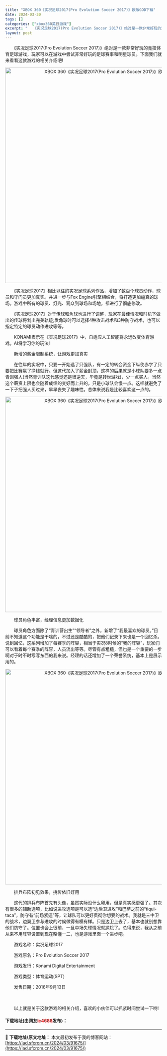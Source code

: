 ```yaml
---
title: "XBOX 360《实况足球2017(Pro Evolution Soccer 2017)》欧版GOD下载"
date: 2024-03-30
tags: []
categories: ["xbox360英日游戏"]
excerpt: "　　《实况足球2017(Pro Evolution Soccer 2017)》绝对是一款非常好玩的竞技体育足球游戏，玩家可以在游戏中尝试非常好玩的足球赛事和明星球员。下面我们就来看看这款游戏的相关介绍吧! 　　《实况足球2017》相比以往的实况足球系列作品，增加了数百个球员动作，球员和守门员更加真实&hellip;"
layout: post
---
```


 <p>　　《实况足球2017(Pro Evolution Soccer 2017)》绝对是一款非常好玩的竞技体育足球游戏，玩家可以在游戏中尝试非常好玩的足球赛事和明星球员。下面我们就来看看这款游戏的相关介绍吧!</p> <p align="center"><img align="" border="0" src="https://lad.sfcrom.cn/wp-content/uploads/2024/03/20240330_6607daca2efd4.webp" width="690" alt="XBOX 360《实况足球2017(Pro Evolution Soccer 2017)》欧版GOD下载" /></p> <p>　　《实况足球2017》相比以往的实况足球系列作品，增加了数百个球员动作，球员和守门员更加真实。并进一步与Fox Engine引擎相结合，将打造更加逼真的球场。游戏中所有的球员、灯光、观众到球场和场地，都进行了彻底修改。</p> <p>　　《实况足球2017》对于传球和角球也进行了调整，玩家在最佳情况和时机下做出的传球将划出完美轨迹;发角球时可以选择4种攻击战术和3种防守战术，也可以指定特定的球员动作进攻等等。</p> <p>　　KONAMI表示在《实况足球2017》中，自适应人工智能将永远改变体育游戏。AI将学习你的玩法!</p> <p>　　新增的薪金限制系统，让游戏更加真实</p> <p>　　在往年的实况中，只要一开始选了只强队，有一定的转会资金下纵使赤字了只要把比赛赢了挣钱就行。但这代加入了薪金封顶，这样的后果就是小球队要多一点青训强人(当然青训队这代感觉还是很逆天，毕竟是转世游戏)，少一点买人。当然这个薪资上限也会随着成绩的变好而上升的，只是小球队会慢一点。这样就避免了一下子把强人买过来，早早丧失了趣味性。总体来说我是比较喜欢这一点的。</p> <p align="center"><img align="" border="0" src="https://lad.sfcrom.cn/wp-content/uploads/2024/03/20240330_6607dacaa5311.webp" width="690" alt="XBOX 360《实况足球2017(Pro Evolution Soccer 2017)》欧版GOD下载" /></p> <p>　　球员角色丰富，经理信息更加数据化</p> <p>　　球员角色方面除了&ldquo;青训营出生&rdquo;&ldquo;领导者&rdquo;之外，新增了&ldquo;我最喜欢的球员。&rdquo;目前不知道这个功能是干啥的，不过还是酷酷的，把他们记录下来也是一个回忆杀。说到回忆，这系列增加了每赛季的阵容，相当于实况8时候的&ldquo;我的阵容&rdquo;，玩家们可以看着每个赛季的阵容，人员流出等等。尽管有点粗糙，但也是一个重要的一步啊对于时不时写写东西的我来说。经理的话还增加了一个荣誉系统，基本上是展示用的。</p> <p align="center"><img align="" border="0" src="https://lad.sfcrom.cn/wp-content/uploads/2024/03/20240330_6607dacb1ff2f.webp" width="690" alt="XBOX 360《实况足球2017(Pro Evolution Soccer 2017)》欧版GOD下载" /></p> <p>　　排兵布阵初见效果，挑传依旧好用</p> <p>　　这代的排兵布阵首先有头像，虽然实际没什么卵用，但是真实感更强了。其次有很多的辅助选项，比如说进攻选项是可以选&ldquo;边后卫进攻&rdquo;和巴萨之前的&ldquo;tiqui-taca&rdquo;，防守有&ldquo;前场紧逼&rdquo;等，让球队可以更好贯彻你想要的战术。我就是三中卫的战术，边翼卫参与进攻的时候做得有模有样。只是边卫上去了，基本也就别想靠他们防守了。位置也会上很前，一旦中场失球情况就尴尬了。总得来说，我从之前从来不用阵容设置到现在略懂一二，也是游戏里面一个进步吧。</p> <p>　　游戏名称：实况足球2017</p> <p>　　游戏原名：Pro Evolution Soccer 2017</p> <p>　　游戏发行：Konami Digital Entertainment</p> <p>　　游戏类型：体育运动(SPT)</p> <p>　　发售日期：2016年9月13日</p> <p><strong>　　</strong></p> <p>　　以上就是关于这款游戏的相关介绍，喜欢的小伙伴可以抓紧时间尝试一下哟!</p> <p><h4>下载地址(由网友<font color="red">lc4688</font>发布)：</h4></p> 

---
📖 **下载地址/原文地址：** 本文最初发布于我的博客网站：[https://lad.sfcrom.cn/2024/03/91675/](https://lad.sfcrom.cn/2024/03/91675/)
